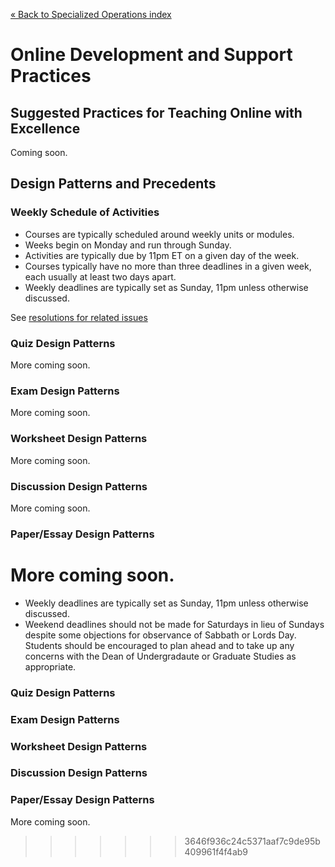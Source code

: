 [&laquo; Back to Specialized Operations index](../index.md)

Online Development and Support Practices
========================================

Suggested Practices for Teaching Online with Excellence
-------------------------------------------------------

Coming soon.

Design Patterns and Precedents
------------------------------

### Weekly Schedule of Activities

* Courses are typically scheduled around weekly units or modules.
* Weeks begin on Monday and run through Sunday.
* Activities are typically due by 11pm ET on a given day of the week.
* Courses typically have no more than three deadlines in a given week, each usually at least two days apart.
* Weekly deadlines are typically set as Sunday, 11pm unless otherwise discussed.

See [resolutions for related issues](issues.md)

### Quiz Design Patterns

More coming soon.

### Exam Design Patterns

More coming soon.

### Worksheet Design Patterns

More coming soon.

### Discussion Design Patterns

More coming soon.

### Paper/Essay Design Patterns

More coming soon.
=======
* Weekly deadlines are typically set as Sunday, 11pm unless otherwise discussed. 
* Weekend deadlines should not be made for Saturdays in lieu of Sundays despite some objections for observance of Sabbath or Lords Day.
  Students should be encouraged to plan ahead and to take up any concerns with the Dean of Undergradaute or Graduate Studies as appropriate.

### Quiz Design Patterns

### Exam Design Patterns

### Worksheet Design Patterns

### Discussion Design Patterns

### Paper/Essay Design Patterns

More coming soon.
>>>>>>> 3646f936c24c5371aaf7c9de95b409961f4f4ab9
